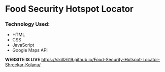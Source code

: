 # Food Security Hotspot Locator

### Technology Used:
   - HTML
   - CSS
   - JavaScript
   - Google Maps API
   
**WEBSITE IS LIVE**
https://skillz619.github.io/Food-Security-Hotspot-Locator-Shreekar-Kolanu/

